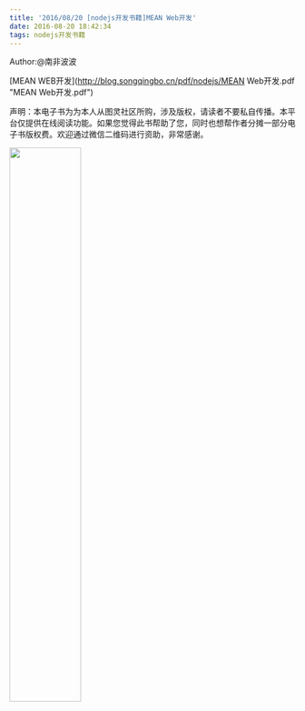 ```yaml
---
title: '2016/08/20 [nodejs开发书籍]MEAN Web开发'
date: 2016-08-20 18:42:34
tags: nodejs开发书籍
---
```

Author:@南非波波

[MEAN WEB开发](http://blog.songqingbo.cn/pdf/nodejs/MEAN Web开发.pdf "MEAN Web开发.pdf")


声明：本电子书为为本人从图灵社区所购，涉及版权，请读者不要私自传播。本平台仅提供在线阅读功能。如果您觉得此书帮助了您，同时也想帮作者分摊一部分电子书版权费。欢迎通过微信二维码进行资助，非常感谢。

<img src="http://blog.songqingbo.cn/img/微信收款.png" width="50%" height="50%" />